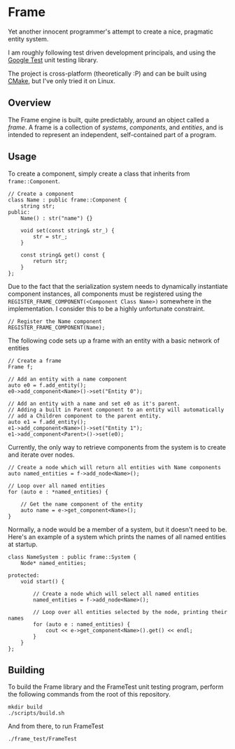 Frame
=====

Yet another innocent programmer's attempt to create a nice, pragmatic entity system.


I am roughly following test driven development principals, and using the [Google Test](https://code.google.com/p/googletest/) unit testing library.

The project is cross-platform (theoretically :P) and can be built using [CMake](http://www.cmake.org/), but I've only tried it on Linux.


Overview
--------

The Frame engine is built, quite predictably, around an object called a *frame*.
A frame is a collection of *systems*, *components*, and *entities*, and is intended to represent an independent, self-contained part of a program.


Usage
-----

To create a component, simply create a class that inherits from `frame::Component`.

    // Create a component
    class Name : public frame::Component {
        string str;
    public:
        Name() : str("name") {}

        void set(const string& str_) {
            str = str_;
        }

        const string& get() const {
            return str;
        }
    };

Due to the fact that the serialization system needs to dynamically instantiate component instances, 
all components must be registered using the `REGISTER_FRAME_COMPONENT(<Component Class Name>)` somewhere in the implementation.
I consider this to be a highly unfortunate constraint.

    // Register the Name component
    REGISTER_FRAME_COMPONENT(Name);

The following code sets up a frame with an entity with a basic network of entities

    // Create a frame
    Frame f;

    // Add an entity with a name component
    auto e0 = f.add_entity();
    e0->add_component<Name>()->set("Entity 0");

    // Add an entity with a name and set e0 as it's parent.
    // Adding a built in Parent component to an entity will automatically
    // add a Children component to the parent entity.
    auto e1 = f.add_entity();
    e1->add_component<Name>()->set("Entity 1");
    e1->add_component<Parent>()->set(e0);

Currently, the only way to retrieve components from the system is to create and iterate over nodes.

    // Create a node which will return all entities with Name components
    auto named_entities = f->add_node<Name>();

    // Loop over all named entities
    for (auto e : *named_entities) {

        // Get the name component of the entity
        auto name = e->get_component<Name>();
    }

Normally, a node would be a member of a system, but it doesn't need to be.
Here's an example of a system which prints the names of all named entities at startup.

    class NameSystem : public frame::System {
        Node* named_entities;

    protected:
        void start() {

            // Create a node which will select all named entities
            named_entities = f->add_node<Name>();

            // Loop over all entities selected by the node, printing their names
            for (auto e : named_entities) {
                cout << e->get_component<Name>().get() << endl;
            }
        }
    };


Building
--------

To build the Frame library and the FrameTest unit testing program, perform the following commands from the root of this repository.

    mkdir build
    ./scripts/build.sh

And from there, to run FrameTest

    ./frame_test/FrameTest